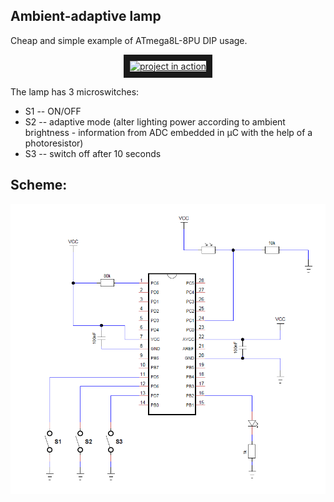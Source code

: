## Ambient-adaptive lamp
Cheap and simple example of ATmega8L-8PU DIP usage.
<p align=center>
<a href="http://www.youtube.com/watch?feature=player_embedded&v=ka44yZxcK2I" target="_blank"><img src="http://img.youtube.com/vi/ka44yZxcK2I/0.jpg" 
alt="project in action" width="240" height="180" border="10" /></a>
</p>

The lamp has 3 microswitches:

- S1 -- ON/OFF
- S2 -- adaptive mode (alter lighting power according to ambient brightness - information from ADC embedded in &#0181;C with the help of a photoresistor)
- S3 -- switch off after 10 seconds

## Scheme:
![scheme](/images/scheme.png)
